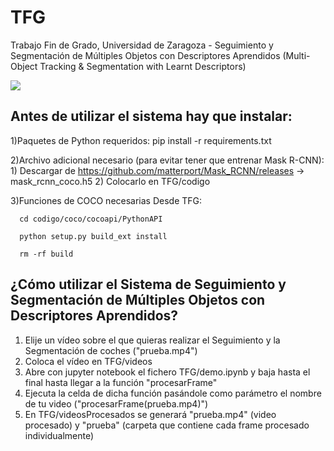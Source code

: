 # TFG
Trabajo Fin de Grado, Universidad de Zaragoza - Seguimiento y Segmentación de Múltiples Objetos con Descriptores Aprendidos (Multi-Object Tracking &amp; Segmentation with Learnt Descriptors)

![](prueba.gif)

Antes de utilizar el sistema hay que instalar:
----------------------------------------------

  1)Paquetes de Python requeridos:
    pip install -r requirements.txt

  2)Archivo adicional necesario (para evitar tener que entrenar Mask R-CNN):
    1) Descargar de https://github.com/matterport/Mask_RCNN/releases -> mask_rcnn_coco.h5
    2) Colocarlo en TFG/codigo

  3)Funciones de COCO necesarias
    Desde TFG:

      cd codigo/coco/cocoapi/PythonAPI

      python setup.py build_ext install

      rm -rf build

¿Cómo utilizar el Sistema de Seguimiento y Segmentación de Múltiples Objetos con Descriptores Aprendidos?
-----------------------------------------------------------------------------------------------------------
1) Elije un vídeo sobre el que quieras realizar el Seguimiento y la Segmentación de coches ("prueba.mp4")
2) Coloca el vídeo en TFG/videos
2) Abre con jupyter notebook el fichero TFG/demo.ipynb y baja hasta el final hasta llegar a la función "procesarFrame"
4) Ejecuta la celda de dicha función pasándole como parámetro el nombre de tu video ("procesarFrame(prueba.mp4)")
5) En TFG/videosProcesados se generará "prueba.mp4" (video procesado) y "prueba" (carpeta que contiene cada frame procesado individualmente)
